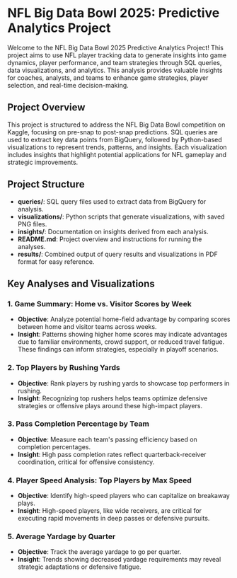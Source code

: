# NFL Big Data Bowl 2025: Predictive Analytics Project

Welcome to the NFL Big Data Bowl 2025 Predictive Analytics Project! This project aims to use NFL player tracking data to generate insights into game dynamics, player performance, and team strategies through SQL queries, data visualizations, and analytics. This analysis provides valuable insights for coaches, analysts, and teams to enhance game strategies, player selection, and real-time decision-making.

## Project Overview

This project is structured to address the NFL Big Data Bowl competition on Kaggle, focusing on pre-snap to post-snap predictions. SQL queries are used to extract key data points from BigQuery, followed by Python-based visualizations to represent trends, patterns, and insights. Each visualization includes insights that highlight potential applications for NFL gameplay and strategic improvements.

## Project Structure

- **queries/**: SQL query files used to extract data from BigQuery for analysis.
- **visualizations/**: Python scripts that generate visualizations, with saved PNG files.
- **insights/**: Documentation on insights derived from each analysis.
- **README.md**: Project overview and instructions for running the analyses.
- **results/**: Combined output of query results and visualizations in PDF format for easy reference.

## Key Analyses and Visualizations

### 1. Game Summary: Home vs. Visitor Scores by Week
   - **Objective**: Analyze potential home-field advantage by comparing scores between home and visitor teams across weeks.
   - **Insight**: Patterns showing higher home scores may indicate advantages due to familiar environments, crowd support, or reduced travel fatigue. These findings can inform strategies, especially in playoff scenarios.

### 2. Top Players by Rushing Yards
   - **Objective**: Rank players by rushing yards to showcase top performers in rushing.
   - **Insight**: Recognizing top rushers helps teams optimize defensive strategies or offensive plays around these high-impact players.

### 3. Pass Completion Percentage by Team
   - **Objective**: Measure each team's passing efficiency based on completion percentages.
   - **Insight**: High pass completion rates reflect quarterback-receiver coordination, critical for offensive consistency.

### 4. Player Speed Analysis: Top Players by Max Speed
   - **Objective**: Identify high-speed players who can capitalize on breakaway plays.
   - **Insight**: High-speed players, like wide receivers, are critical for executing rapid movements in deep passes or defensive pursuits.

### 5. Average Yardage by Quarter
   - **Objective**: Track the average yardage to go per quarter.
   - **Insight**: Trends showing decreased yardage requirements may reveal strategic adaptations or defensive fatigue.

